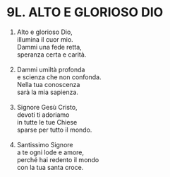 # 9L. ALTO E GLORIOSO DIO

<ol>
  <li>Alto e glorioso Dio,<br>
    illumina il cuor mio.<br>
    Dammi una fede retta,<br>
    speranza certa e carità.</li><br>
  <li>Dammi umiltà profonda<br>
    e scienza che non confonda.<br>
    Nella tua conoscenza<br>
    sarà la mia sapienza.</li><br>
  <li>Signore Gesù Cristo,<br>
    devoti ti adoriamo<br>
    in tutte le tue Chiese<br>
    sparse per tutto il mondo.</li><br>
  <li>Santissimo Signore<br>
    a te ogni lode e amore,<br>
    perché hai redento il mondo<br>
    con la tua santa croce.</li>
</ol>
